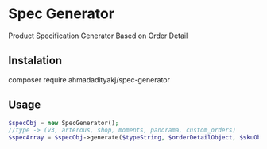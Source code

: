 # Spec Generator
Product Specification Generator Based on Order Detail

## Instalation
composer require ahmadadityakj/spec-generator

## Usage
```php
$specObj = new SpecGenerator();
//type -> (v3, arterous, shop, moments, panorama, custom_orders)
$specArray = $specObj->generate($typeString, $orderDetailObject, $skuObject);

```